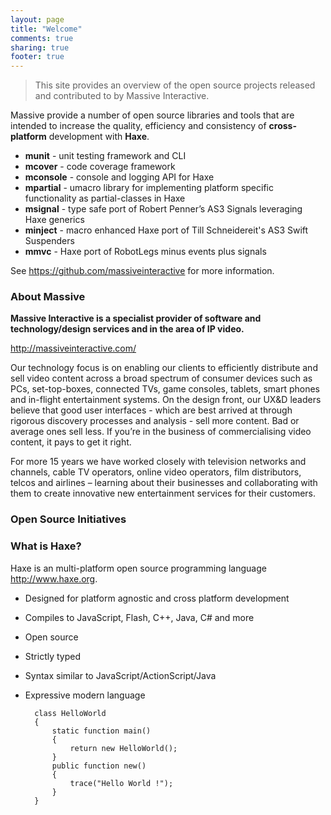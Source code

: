 ```yaml
---
layout: page
title: "Welcome"
comments: true
sharing: true
footer: true
---
```


> This site provides an overview of the open source projects released and contributed to by Massive Interactive.




Massive provide a number of open source libraries and tools that are intended to increase the quality, efficiency and consistency of **cross-platform** development with **Haxe**.

* **munit** - unit testing framework and CLI
* **mcover** - code coverage framework
* **mconsole** - console and logging API for Haxe
* **mpartial** - umacro library for implementing platform specific functionality as partial-classes in Haxe
* **msignal** - type safe port of Robert Penner’s AS3 Signals leveraging Haxe generics
* **minject** - macro enhanced Haxe port of Till Schneidereit's AS3 Swift Suspenders
* **mmvc** - Haxe port of RobotLegs minus events plus signals


See <https://github.com/massiveinteractive> for more information.



### About Massive

**Massive Interactive is a specialist provider of software and technology/design services and in the area of IP video.**

<http://massiveinteractive.com/>


Our technology focus is on enabling our clients to efficiently distribute and sell video content across a broad spectrum of consumer devices such as PCs, set-top-boxes, connected TVs, game consoles, tablets, smart phones and in-flight entertainment systems. On the design front, our UX&amp;D leaders believe that good user interfaces - which are best arrived at through rigorous discovery processes and analysis - sell more content. Bad or average ones sell less. If you’re in the business of commercialising video content, it pays to get it right.

For more 15 years we have worked closely with television networks and channels, cable TV operators, online video operators, film distributors, telcos and airlines – learning about their businesses and collaborating with them to create innovative new entertainment services for their customers.

### Open Source Initiatives


### What is Haxe?

Haxe is an multi-platform open source programming language <http://www.haxe.org>.

* Designed for platform agnostic and cross platform development
* Compiles to JavaScript, Flash, C++, Java, C# and more
* Open source
* Strictly typed
* Syntax similar to JavaScript/ActionScript/Java
* Expressive modern language

		class HelloWorld
		{
		    static function main()
		    {
		        return new HelloWorld();
		    }
		    public function new()
		    {
		        trace("Hello World !");
		    }
		}
